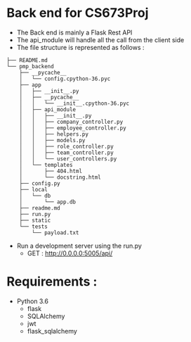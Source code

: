 # Back end for CS673Proj
- The Back end is mainly a Flask Rest API
- The api_module will handle all the call from the client side
- The file structure is represented as follows :
```
├── README.md
└── pmp_backend
    ├── __pycache__
    │   └── config.cpython-36.pyc
    ├── app
    │   ├── __init__.py
    │   ├── __pycache__
    │   │   └── __init__.cpython-36.pyc
    │   ├── api_module
    │   │   ├── __init__.py
    │   │   ├── company_controller.py
    │   │   ├── employee_controller.py
    │   │   ├── helpers.py
    │   │   ├── models.py
    │   │   ├── role_controller.py
    │   │   ├── team_controller.py
    │   │   └── user_controllers.py
    │   └── templates
    │       ├── 404.html
    │       └── docstring.html
    ├── config.py
    ├── local
    │   └── db
    │       └── app.db
    ├── readme.md
    ├── run.py
    ├── static
    └── tests
        └── payload.txt

```

- Run a development server using the run.py
    - GET : http://0.0.0.0:5005/api/ 

# Requirements : 
- Python 3.6
    - flask
    - SQLAlchemy
    - jwt
    - flask_sqlalchemy
    